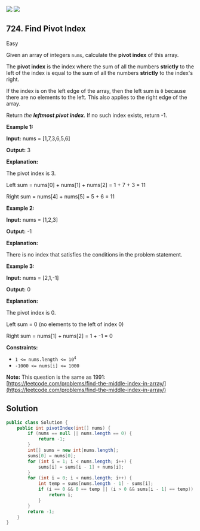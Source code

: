 [![](https://img.shields.io/github/stars/javadev/LeetCode-in-Java?label=Stars&style=flat-square)](https://github.com/javadev/LeetCode-in-Java)
[![](https://img.shields.io/github/forks/javadev/LeetCode-in-Java?label=Fork%20me%20on%20GitHub%20&style=flat-square)](https://github.com/javadev/LeetCode-in-Java/fork)

## 724\. Find Pivot Index

Easy

Given an array of integers `nums`, calculate the **pivot index** of this array.

The **pivot index** is the index where the sum of all the numbers **strictly** to the left of the index is equal to the sum of all the numbers **strictly** to the index's right.

If the index is on the left edge of the array, then the left sum is `0` because there are no elements to the left. This also applies to the right edge of the array.

Return _the **leftmost pivot index**_. If no such index exists, return -1.

**Example 1:**

**Input:** nums = [1,7,3,6,5,6]

**Output:** 3

**Explanation:** 

The pivot index is 3. 

Left sum = nums[0] + nums[1] + nums[2] = 1 + 7 + 3 = 11 

Right sum = nums[4] + nums[5] = 5 + 6 = 11

**Example 2:**

**Input:** nums = [1,2,3]

**Output:** -1

**Explanation:** 

There is no index that satisfies the conditions in the problem statement.

**Example 3:**

**Input:** nums = [2,1,-1]

**Output:** 0

**Explanation:** 

The pivot index is 0. 

Left sum = 0 (no elements to the left of index 0) 

Right sum = nums[1] + nums[2] = 1 + -1 = 0

**Constraints:**

*   <code>1 <= nums.length <= 10<sup>4</sup></code>
*   `-1000 <= nums[i] <= 1000`

**Note:** This question is the same as 1991: [https://leetcode.com/problems/find-the-middle-index-in-array/](https://leetcode.com/problems/find-the-middle-index-in-array/)

## Solution

```java
public class Solution {
    public int pivotIndex(int[] nums) {
        if (nums == null || nums.length == 0) {
            return -1;
        }
        int[] sums = new int[nums.length];
        sums[0] = nums[0];
        for (int i = 1; i < nums.length; i++) {
            sums[i] = sums[i - 1] + nums[i];
        }
        for (int i = 0; i < nums.length; i++) {
            int temp = sums[nums.length - 1] - sums[i];
            if (i == 0 && 0 == temp || (i > 0 && sums[i - 1] == temp)) {
                return i;
            }
        }
        return -1;
    }
}
```